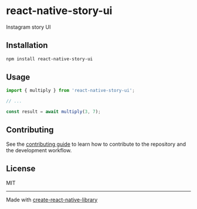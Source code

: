 # react-native-story-ui

Instagram story UI 

## Installation

```sh
npm install react-native-story-ui
```

## Usage

```js
import { multiply } from 'react-native-story-ui';

// ...

const result = await multiply(3, 7);
```

## Contributing

See the [contributing guide](CONTRIBUTING.md) to learn how to contribute to the repository and the development workflow.

## License

MIT

---

Made with [create-react-native-library](https://github.com/callstack/react-native-builder-bob)
